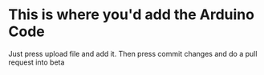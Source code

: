 # This is where you'd add the Arduino Code
Just press upload file and add it. Then press commit changes and do a pull request into beta

